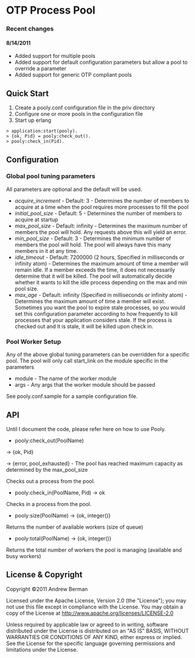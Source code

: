# OTP Process Pool

### Recent changes

#### 8/14/2011
* Added support for multiple pools
* Added support for default configuration parameters but allow a pool to override a parameter
* Added support for generic OTP compliant pools 

## Quick Start

1.  Create a pooly.conf configuration file in the priv directory
2.  Configure one or more pools in the configuration file
3.  Start up erlang

```
> application:start(pooly).
> {ok, Pid} = pooly:check_out().
> pooly:check_in(Pid).
```

## Configuration

### Global pool tuning parameters
All parameters are optional and the default will be used.

+ *acquire_increment* - Default: 3 - Determines the number of members to acquire at a time when the pool requires more processes to fill the pool
+ *initial_pool_size* - Default: 5 - Determines the number of members to acquire at startup
+ *max_pool_size* - Default: infinity - Determines the maximum number of members the pool will hold.  Any requests above this will yield an error.
+ *min_pool_size* - Default: 3 - Determines the minimum number of members the pool will hold. The pool will always have this many members in it at any time.
+ *idle_timeout* - Default: 7200000 (2 hours, Specified in milliseconds or infinity atom) - Determines the maximum amount of time a member will remain idle.  If a member exceeds the time, it does not necessarily determine that it will be killed.  The pool will automatically decide whether it wants to kill the idle process depending on the max and min pool size.
+ *max_age* - Default: infinity (Specified in milliseconds or infinity atom) - Determines the maximum amount of time a member will exist.  Sometimes you want the pool to expire stale processes, so you would set this configuration parameter
according to how frequently to kill processes that your application considers stale.  If the process is checked out and it is stale, it will be killed upon check in.

### Pool Worker Setup
Any of the above global tuning parameters can be overridden for a specific pool.  The pool will only call start_link on the module specific in the parameters

* module - The name of the worker module
* args - Any args that the worker module should be passed

See pooly.conf.sample for a sample configuration file.

## API
Until I document the code, please refer here on how to use Pooly.

* pooly:check_out(PoolName) 

-> {ok, Pid}

-> {error, pool_exhausted} - The pool has reached maximum capacity as determined by the max_pool_size

Checks out a process from the pool.

* pooly:check_in(PoolName, Pid) -> ok

Checks in a process from the pool.

* pooly:size(PoolName) -> {ok, integer()}

Returns the number of available workers (size of queue)

* pooly:total(PoolName) -> {ok, integer()}

Returns the total number of workers the pool is managing (available and busy workers)

## License & Copyright

Copyright &copy;2011 Andrew Berman

Licensed under the Apache License, Version 2.0 (the "License"); 
you may not use this file except in compliance with the License. 
You may obtain a copy of the License at http://www.apache.org/licenses/LICENSE-2.0

Unless required by applicable law or agreed to in writing, software distributed under 
the License is distributed on an "AS IS" BASIS, WITHOUT WARRANTIES OR CONDITIONS OF ANY KIND, 
either express or implied. See the License for the specific language governing permissions and 
limitations under the License.
